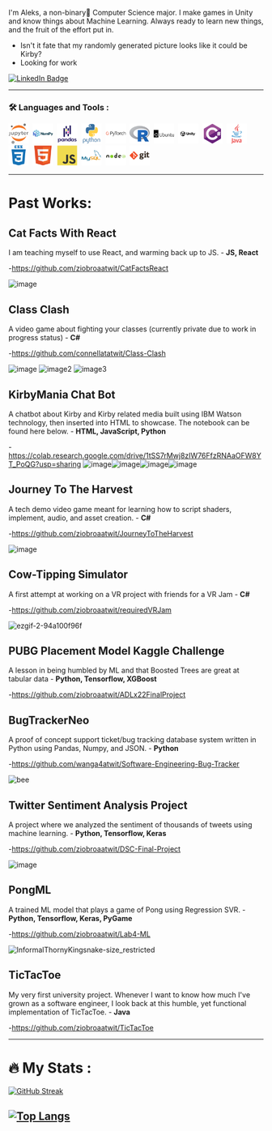 I'm Aleks, a non-binary:raising_hand: Computer Science major. I make games in Unity and know things about Machine Learning. Always ready to learn new things, and the fruit of the effort put in.
- Isn't it fate that my randomly generated picture looks like it could be Kirby?
- Looking for work
<div id="badges">
  <a href="https://www.linkedin.com/in/aleksander-ziobro/">
    <img src="https://img.shields.io/badge/LinkedIn-blue?style=for-the-badge&logo=linkedin&logoColor=white" alt="LinkedIn Badge"/>
  </a>
</div>

---
### :hammer_and_wrench: Languages and Tools :
<div>
  <img src="https://github.com/devicons/devicon/blob/master/icons/jupyter/jupyter-original-wordmark.svg" title="Jupyter" alt="Jupyter" width="40" height="40"/>&nbsp;
  <img src="https://github.com/devicons/devicon/blob/master/icons/numpy/numpy-original-wordmark.svg" title="Numpy" alt="Numpy" width="40" height="40"/>&nbsp;
  <img src="https://github.com/devicons/devicon/blob/master/icons/pandas/pandas-original-wordmark.svg" title="Pandas" alt="Pandas" width="40" height="40"/>&nbsp;
  <img src="https://github.com/devicons/devicon/blob/master/icons/python/python-original-wordmark.svg" title="Python" alt="Python" width="40" height="40"/>&nbsp;
  <img src="https://github.com/devicons/devicon/blob/master/icons/pytorch/pytorch-original-wordmark.svg" title="Pytorch" alt="Pytorch" width="40" height="40"/>&nbsp;
  <img src="https://github.com/devicons/devicon/blob/master/icons/r/r-original.svg" title="R" alt="R" width="40" height="40"/>&nbsp;
  <img src="https://github.com/devicons/devicon/blob/master/icons/ubuntu/ubuntu-plain-wordmark.svg" title="Ubuntu" alt="Ubuntu" width="40" height="40"/>&nbsp;
  <img src="https://github.com/devicons/devicon/blob/master/icons/unity/unity-original-wordmark.svg" title="Unity" alt="Ubuntu" width="40" height="40"/>&nbsp;
  <img src="https://github.com/devicons/devicon/blob/master/icons/csharp/csharp-original.svg" title="CSharp" alt="CSharp" width="40" height="40"/>&nbsp;
  <img src="https://github.com/devicons/devicon/blob/master/icons/java/java-original-wordmark.svg" title="Java" alt="Java" width="40" height="40"/>&nbsp;
  <img src="https://github.com/devicons/devicon/blob/master/icons/css3/css3-plain-wordmark.svg"  title="CSS3" alt="CSS" width="40" height="40"/>&nbsp;
  <img src="https://github.com/devicons/devicon/blob/master/icons/html5/html5-original.svg" title="HTML5" alt="HTML" width="40" height="40"/>&nbsp;
  <img src="https://github.com/devicons/devicon/blob/master/icons/javascript/javascript-original.svg" title="JavaScript" alt="JavaScript" width="40" height="40"/>&nbsp;
  <img src="https://github.com/devicons/devicon/blob/master/icons/mysql/mysql-original-wordmark.svg" title="MySQL"  alt="MySQL" width="40" height="40"/>&nbsp;
  <img src="https://github.com/devicons/devicon/blob/master/icons/nodejs/nodejs-original-wordmark.svg" title="NodeJS" alt="NodeJS" width="40" height="40"/>&nbsp;
  <img src="https://github.com/devicons/devicon/blob/master/icons/git/git-original-wordmark.svg" title="Git" **alt="Git" width="40" height="40"/>
</div>

---

# Past Works:
## Cat Facts With React

I am teaching myself to use React, and warming back up to JS. - **JS, React**

-https://github.com/ziobroaatwit/CatFactsReact

![image](https://github.com/ziobroaatwit/ziobroaatwit/assets/54987160/89f7a2ac-c933-4604-8b1a-939add34a56c)

## Class Clash

A video game about fighting your classes (currently private due to work in progress status) - **C#**

-https://github.com/connellatatwit/Class-Clash

![image](https://github.com/ziobroaatwit/ziobroaatwit/assets/54987160/5042f08c-5f2e-4f2d-9089-7a38965eb82c)
![image2](https://github.com/ziobroaatwit/ziobroaatwit/assets/54987160/beb4a87f-ffb6-4e4e-a18e-b3dd4bca27f0)
![image3](https://github.com/ziobroaatwit/ziobroaatwit/assets/54987160/06e6635a-9905-4c8c-9857-4cfc2d00f65e)

## KirbyMania Chat Bot

A chatbot about Kirby and Kirby related media built using IBM Watson technology, then inserted into HTML to showcase. The notebook can be found here below. - **HTML, JavaScript, Python**

-https://colab.research.google.com/drive/1tSS7rMwj8zIW76FfzRNAaOFW8YT_PoQG?usp=sharing
![image](https://github.com/ziobroaatwit/ziobroaatwit/assets/54987160/a955b5d1-df81-465f-9e90-812105e1a9aa)![image](https://github.com/ziobroaatwit/ziobroaatwit/assets/54987160/5184b4c8-157f-44e0-ba2d-3cbd3457ffeb)![image](https://github.com/ziobroaatwit/ziobroaatwit/assets/54987160/b5087fd6-08ca-4b51-96cf-100e334b25ca)![image](https://github.com/ziobroaatwit/ziobroaatwit/assets/54987160/1121c15b-5735-4f7d-a20a-6b50cd157e88)




## Journey To The Harvest

A tech demo video game meant for learning how to script shaders, implement, audio, and asset creation. - **C#**

-https://github.com/ziobroaatwit/JourneyToTheHarvest

![image](https://github.com/ziobroaatwit/ziobroaatwit/assets/54987160/2a0ab37f-47a5-4fe2-9d35-5f3d175c2be8)

## Cow-Tipping Simulator

A first attempt at working on a VR project with friends for a VR Jam - **C#**

-https://github.com/ziobroaatwit/requiredVRJam

![ezgif-2-94a100f96f](https://github.com/ziobroaatwit/ziobroaatwit/assets/54987160/b6a7fdaa-f2dc-438c-8417-626eeb430369)

## PUBG Placement Model Kaggle Challenge

A lesson in being humbled by ML and that Boosted Trees are great at tabular data - **Python, Tensorflow, XGBoost**

-https://github.com/ziobroaatwit/ADLx22FinalProject

## BugTrackerNeo

A proof of concept support ticket/bug tracking database system written in Python using Pandas, Numpy, and JSON. - **Python**

-https://github.com/wanga4atwit/Software-Engineering-Bug-Tracker

![bee](https://github.com/ziobroaatwit/ziobroaatwit/assets/54987160/b3ab658f-fb0c-4e33-8248-edb0843e8a6d)

## Twitter Sentiment Analysis Project

A project where we analyzed the sentiment of thousands of tweets using machine learning. - **Python, Tensorflow, Keras**

-https://github.com/ziobroaatwit/DSC-Final-Project

![image](https://github.com/ziobroaatwit/ziobroaatwit/assets/54987160/5e52fddf-f502-4da4-8895-203872c695fc)


## PongML

A trained ML model that plays a game of Pong using Regression SVR. - **Python, Tensorflow, Keras, PyGame**

-https://github.com/ziobroaatwit/Lab4-ML

![InformalThornyKingsnake-size_restricted](https://user-images.githubusercontent.com/54987160/144730825-088d3b27-72c3-4b31-858f-cfdb2a583c89.gif)

## TicTacToe

My very first university project. Whenever I want to know how much I've grown as a software engineer, I look back at this humble, yet functional implementation of TicTacToe. - **Java**

-https://github.com/ziobroaatwit/TicTacToe

---
# :fire: My Stats :
[![GitHub Streak](http://github-readme-streak-stats.herokuapp.com?user=ziobroaatwit&theme=burnt-neon)](https://git.io/streak-stats)

[![Top Langs](https://github-readme-stats.vercel.app/api/top-langs/?username=ziobroaatwit&layout=compact&theme=vision-friendly-dark)](https://github.com/anuraghazra/github-readme-stats)
---
